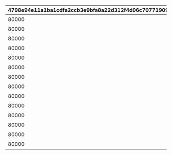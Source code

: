 |4798e94e11a1ba1cdfa2ccb3e9bfa8a22d312f4d06c70771909893a44a26c35b|595394405f31ad4681ee91b4c63c4a36988595ce3cda31c7d12b6fe51bf6d1fb|7edcbc43327066b059b6c3cbd5826eafe967e2304fe44926140000e2653c0d61|e15fe041c19e236b20c09b9df27757dea5b669e15ec4ab708fb77a8bdc9fcb86|525b9135a3581d2159c4aab66b47af530ea14e34e812dfc909e1bac1aab9a933|6fe9c29a90eafa13cd80e2e6a122f697c0762ce79e9da852df11b24cdb6a9091|09a8cc7d8e182f0b03b29143eef6e36084eee5f5183a6f8724cdc02604844d8f|86849ed60d7d9e898815c1d4cd855db70cc77a0c1df426bab594c49dc465800d|6b55e52633627ff10ce5252e339d317d2c98a4634e365e3b6f25bcc918fc9fa5|e1224321b7ffe6a2deea5e8d805b93446dbf94ba5a5a3ea30142659436e53dce|a33b6926d5873b238b579f35661afe49e5e461c39fa24a4b0919872ecf5ca85f|a8b0ff7c1862449f0612c602ad38febb0063c164bf36287c40fde7e5477f511d|
| --- | --- | --- | --- | --- | --- | --- | --- | --- | --- | --- | --- |
|80000|0|1|1|80001|80001_3|80001_1|24005|★3確定 アニメガチャチケット （プリンセスコネクト！Re:Dive 1）|80001_2|1|2|
|80000|0|1|1|80002|80002_3|80002_1|24006|★3確定 アニメガチャチケット （プリンセスコネクト！Re:Dive 2）|80002_2|1|2|
|80000|0|1|1|80003|80003_3|80003_1|24007|★3確定 アニメガチャチケット （プリンセスコネクト！Re:Dive 3）|80003_2|1|2|
|80000|0|1|1|80004|80004_3|80004_1|24008|★3確定 アニメガチャチケット （プリンセスコネクト！Re:Dive 4）|80004_2|1|2|
|80000|0|1|1|80005|80005_3|80005_1|24009|★3確定 プリコネフェス記念ガチャチケット|80005_2|1|2|
|80000|0|1|1|80006|80006_3|80006_1|24010|★3確定 プリコネフェス2022記念ガチャチケット|80006_2|1|2|
|80000|0|1|1|80007|80007_3|80007_1|24011|★3確定アニメガチャチケット プリンセスコネクト！Re:Dive Season2 1|80007_2|1|2|
|80000|0|1|1|80008|80008_3|80008_1|24012|★3確定アニメガチャチケット プリンセスコネクト！Re:Dive Season2 2|80008_2|1|2|
|80000|0|1|1|80009|80009_3|80009_1|24013|★3確定アニメガチャチケット プリンセスコネクト！Re:Dive Season2 3|80009_2|1|2|
|80000|0|1|1|80010|80010_3|80010_1|24014|★3確定 プリコネフェス2023記念ガチャチケット|80010_2|1|2|
|80000|0|1|1|80011|80011_3|80011_1|24015|★3確定 5周年記念ガチャチケット|80011_2|1|2|
|80000|0|1|1|80012|80012_3|80012_1|24016|★3確定 スタートダッシュガチャチケット|80012_2|1|2|
|80000|0|1|1|80013|80013_3|80013_1|24017|★3確定 プリコネフェス2024記念ガチャチケット|80013_2|1|2|
|80000|0|1|1|80014|80014_3|80014_1|24018|★3確定 プリコネフェス2025記念ガチャチケット|80014_2|1|2|